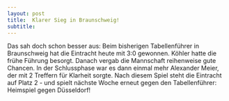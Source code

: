 ```yaml
---
layout: post
title:  Klarer Sieg in Braunschweig!
subtitle:  
---
```


Das sah doch schon besser aus: Beim bisherigen Tabellenführer in Braunschweig hat die Eintracht heute mit 3:0 gewonnen. Köhler hatte die frühe Führung besorgt. Danach vergab die Mannschaft reihenweise gute Chancen. In der Schlussphase war es dann einmal mehr Alexander Meier, der mit 2 Treffern für Klarheit sorgte. Nach diesem Spiel steht die Eintracht auf Platz 2 - und spielt nächste Woche erneut gegen den Tabellenführer: Heimspiel gegen Düsseldorf!


